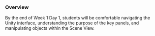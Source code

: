 ### Overview
By the end of Week 1 Day 1, students will be comfortable navigating the Unity interface, understanding the purpose of the key panels, and manipulating objects within the Scene View.